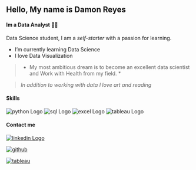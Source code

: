 ## Hello, My name is Damon Reyes
####  Im a Data Analyst :man_technologist:

<!--
**DamonReyes/DamonReyes** is a ✨ _special_ ✨ repository because its `README.md` (this file) appears on your GitHub profile..-->

Data Science student, I am a *self-starter* with a passion for learning.

* I’m currently learning Data Science
* I love Data Visualization


> * My most ambitious dream is to become an excellent data scientist and Work with Health from my field. *

> _In addition to working with data I love art and reading_


#### Skills
![python Logo](https://img.shields.io/badge/Python-3776AB?style=for-the-badge&logo=python&logoColor=white)
![sql Logo](https://img.shields.io/badge/PostgreSQL-316192?style=for-the-badge&logo=postgresql&logoColor=white)
![excel Logo](https://img.shields.io/badge/Microsoft_Excel-217346?style=for-the-badge&logo=microsoft-excel&logoColor=white)
![tableau Logo](https://img.shields.io/badge/Tableau-E97627?style=for-the-badge&logo=Tableau&logoColor=white)

#### Contact me
[![linkedin Logo](https://img.shields.io/badge/LinkedIn-Damon_Reyes-0077B5?style=for-the-badge&logo=linkedin&logoColor=white)](https://www.linkedin.com/in/damon-reyes/)

[![github](https://img.shields.io/badge/GitHub-100000?style=for-the-badge&logo=github&logoColor=white)](https://github.com/DamonReyes/Portfolio_Projects)

[![tableau](https://img.shields.io/badge/Tableau-E97627?style=for-the-badge&logo=Tableau&logoColor=lightgrey)](https://public.tableau.com/profile/damon.reyes#!/)
